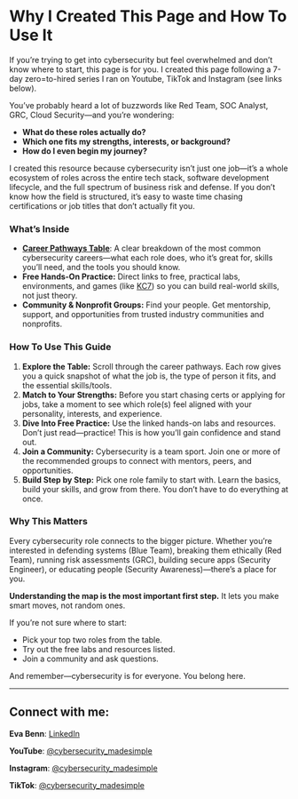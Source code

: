 # Why I Created This Page and How To Use It

If you’re trying to get into cybersecurity but feel overwhelmed and don’t know where to start, this page is for you. I created this page following a 7-day zero=to-hired series I ran on Youtube, TikTok and Instagram (see links below).

You’ve probably heard a lot of buzzwords like Red Team, SOC Analyst, GRC, Cloud Security—and you’re wondering:
- **What do these roles actually do?**
- **Which one fits my strengths, interests, or background?**
- **How do I even begin my journey?**

I created this resource because cybersecurity isn’t just one job—it’s a whole ecosystem of roles across the entire tech stack, software development lifecycle, and the full spectrum of business risk and defense. If you don’t know how the field is structured, it’s easy to waste time chasing certifications or job titles that don’t actually fit you.

### What’s Inside

- **[Career Pathways Table](https://github.com/evabenn/cybersecurity-resources/blob/main/cybersecurity-career-paths.md)**: A clear breakdown of the most common cybersecurity careers—what each role does, who it’s great for, skills you’ll need, and the tools you should know.
- **Free Hands-On Practice:** Direct links to free, practical labs, environments, and games (like [KC7](https://kc7.com/)) so you can build real-world skills, not just theory.
- **Community & Nonprofit Groups:** Find your people. Get mentorship, support, and opportunities from trusted industry communities and nonprofits.

### How To Use This Guide

1. **Explore the Table:** Scroll through the career pathways. Each row gives you a quick snapshot of what the job is, the type of person it fits, and the essential skills/tools.
2. **Match to Your Strengths:** Before you start chasing certs or applying for jobs, take a moment to see which role(s) feel aligned with your personality, interests, and experience.
3. **Dive Into Free Practice:** Use the linked hands-on labs and resources. Don’t just read—practice! This is how you’ll gain confidence and stand out.
4. **Join a Community:** Cybersecurity is a team sport. Join one or more of the recommended groups to connect with mentors, peers, and opportunities.
5. **Build Step by Step:** Pick one role family to start with. Learn the basics, build your skills, and grow from there. You don’t have to do everything at once.

### Why This Matters

Every cybersecurity role connects to the bigger picture. Whether you’re interested in defending systems (Blue Team), breaking them ethically (Red Team), running risk assessments (GRC), building secure apps (Security Engineer), or educating people (Security Awareness)—there’s a place for you.

**Understanding the map is the most important first step.** It lets you make smart moves, not random ones.

If you’re not sure where to start:
- Pick your top two roles from the table.
- Try out the free labs and resources listed.
- Join a community and ask questions.

And remember—cybersecurity is for everyone. You belong here.

---

## Connect with me:

**Eva Benn**: [LinkedIn](https://www.linkedin.com/in/evabenn/)

**YouTube**: [@cybersecurity_madesimple](https://www.youtube.com/@cybersecurity_madesimple)  

**Instagram**: [@cybersecurity_madesimple](https://www.instagram.com/cybersecurity_madesimple) 

**TikTok**: [@cybersecurity_madesimple](https://www.tiktok.com/@cybersecurity_madesimple)

